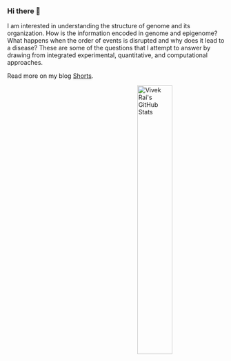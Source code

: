 ### Hi there 👋

I am interested in understanding the structure of genome and its organization. How is the information encoded in genome and epigenome?
What happens when the order of events is disrupted and why does it lead to a disease?
These are some of the questions that I attempt to answer by drawing from integrated experimental, quantitative, and computational approaches.

Read more on my blog [Shorts](https://raivivek.in).

  <a href="https://github-readme-stats.vercel.app/api?username=raivivek&show_icons=true">
    <img width="40%" align="right" alt="Vivek Rai's GitHub Stats" src="https://github-readme-stats.vercel.app/api?username=raivivek&show_icons=true&hide_border=true" />
  </a>
